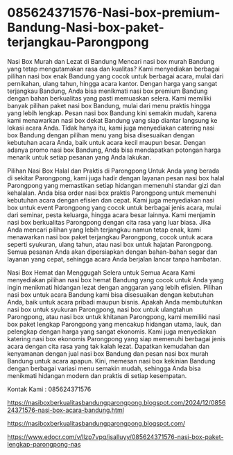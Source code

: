 # 085624371576-Nasi-box-premium-Bandung-Nasi-box-paket-terjangkau-Parongpong
Nasi Box Murah dan Lezat di Bandung
Mencari nasi box murah Bandung yang tetap mengutamakan rasa dan kualitas? Kami menyediakan berbagai pilihan nasi box enak Bandung yang cocok untuk berbagai acara, mulai dari pernikahan, ulang tahun, hingga acara kantor. Dengan harga yang sangat terjangkau Bandung, Anda bisa menikmati nasi box premium Bandung dengan bahan berkualitas yang pasti memuaskan selera. Kami memiliki banyak pilihan paket nasi box Bandung, mulai dari menu praktis hingga yang lebih lengkap. Pesan nasi box Bandung kini semakin mudah, karena kami menawarkan nasi box dekat Bandung yang siap diantar langsung ke lokasi acara Anda. Tidak hanya itu, kami juga menyediakan catering nasi box Bandung dengan pilihan menu yang bisa disesuaikan dengan kebutuhan acara Anda, baik untuk acara kecil maupun besar. Dengan adanya promo nasi box Bandung, Anda bisa mendapatkan potongan harga menarik untuk setiap pesanan yang Anda lakukan.

Pilihan Nasi Box Halal dan Praktis di Parongpong
Untuk Anda yang berada di sekitar Parongpong, kami juga hadir dengan layanan pesan nasi box halal Parongpong yang memastikan setiap hidangan memenuhi standar gizi dan kehalalan. Anda bisa order nasi box praktis Parongpong untuk memenuhi kebutuhan acara dengan efisien dan cepat. Kami juga menyediakan nasi box untuk event Parongpong yang cocok untuk berbagai jenis acara, mulai dari seminar, pesta keluarga, hingga acara besar lainnya. Kami menjamin nasi box berkualitas Parongpong dengan cita rasa yang luar biasa. Jika Anda mencari pilihan yang lebih terjangkau namun tetap enak, kami menawarkan nasi box paket terjangkau Parongpong, cocok untuk acara seperti syukuran, ulang tahun, atau nasi box untuk hajatan Parongpong. Semua pesanan Anda akan dipersiapkan dengan bahan-bahan segar dan layanan yang cepat, sehingga acara Anda berjalan lancar tanpa hambatan.

Nasi Box Hemat dan Menggugah Selera untuk Semua Acara
Kami menyediakan pilihan nasi box hemat Bandung yang cocok untuk Anda yang ingin menikmati hidangan lezat dengan anggaran yang lebih efisien. Pilihan nasi box untuk acara Bandung kami bisa disesuaikan dengan kebutuhan Anda, baik untuk acara pribadi maupun bisnis. Apakah Anda membutuhkan nasi box untuk syukuran Parongpong, nasi box untuk ulangtahun Parongpong, atau nasi box untuk khitanan Parongpong, kami memiliki nasi box paket lengkap Parongpong yang mencakup hidangan utama, lauk, dan pelengkap dengan harga yang sangat ekonomis. Kami juga menyediakan katering nasi box ekonomis Parongpong yang siap memenuhi berbagai jenis acara dengan cita rasa yang tak kalah lezat. Dapatkan kemudahan dan kenyamanan dengan jual nasi box Bandung dan pesan nasi box murah Bandung untuk acara apapun. Kini, memesan nasi box kekinian Bandung dengan berbagai variasi menu semakin mudah, sehingga Anda bisa menikmati hidangan modern dan praktis di setiap kesempatan.

Kontak Kami : 085624371576

https://nasiboxberkualitasbandungparongpong.blogspot.com/2024/12/085624371576-nasi-box-acara-bandung.html

https://nasiboxberkualitasbandungparongpong.blogspot.com/

https://www.edocr.com/v/llzp7vpq/isalluyy/085624371576-nasi-box-paket-lengkap-parongpong-nas
